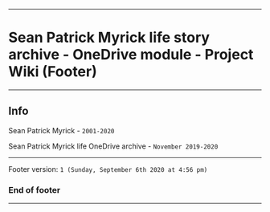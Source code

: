 
***

# Sean Patrick Myrick life story archive - OneDrive module - Project Wiki (Footer)

***

## Info

Sean Patrick Myrick - `2001-2020`

Sean Patrick Myrick life OneDrive archive - `November 2019-2020`

***

Footer version: `1 (Sunday, September 6th 2020 at 4:56 pm)`

### End of footer

***
